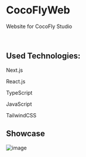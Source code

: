 # CocoFlyWeb
<p>Website for CocoFly Studio</p><br>

## Used Technologies:
<p>Next.js</p>
<p>React.js</p>
<p>TypeScript</p>
<p>JavaScript</p>
<p>TailwindCSS</p>

## Showcase
![image](https://github.com/user-attachments/assets/506037fb-6dde-4c49-b5a9-f72f2cd701bb)
